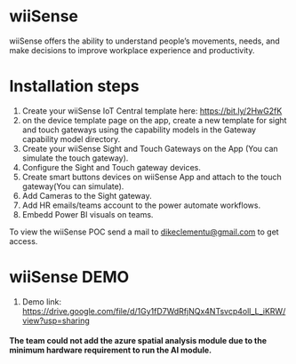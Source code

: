 # wiiSense
wiiSense offers the ability to understand people’s movements, needs, and make decisions to improve workplace experience and productivity.

# Installation steps
  1. Create your wiiSense IoT Central template here: https://bit.ly/2HwG2fK
  2. on the device template page on the app, create a new template for sight and touch gateways using the capability models in the Gateway capability model directory.
  3. Create your wiiSense Sight and Touch Gateways on the App (You can simulate the touch gateway).
  4. Configure the Sight and Touch gateway devices.
  5. Create smart buttons devices on wiiSense App and attach to the touch gateway(You can simulate).
  6. Add Cameras to the Sight gateway.
  7. Add HR emails/teams account to the power automate workflows.
  8. Embedd Power BI visuals on teams.
  
  
  To view the wiiSense POC send a mail to dikeclementu@gmail.com to get access.
  
 # wiiSense DEMO
  1. Demo link: https://drive.google.com/file/d/1Gy1fD7WdRfjNQx4NTsvcp4oll_L_iKRW/view?usp=sharing
 <h4>The team could not add the azure spatial analysis module due to the minimum hardware requirement to run the AI module.<h4>

  

